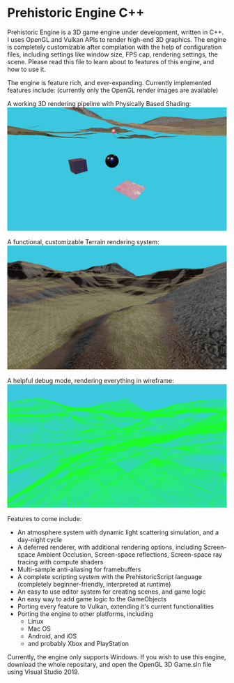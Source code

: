 # Prehistoric Engine C++
Prehistoric Engine is a 3D game engine under development, written in C++. I uses OpenGL and Vulkan APIs to render high-end 3D graphics. 
The engine is completely customizable after compilation with the help of configuration files, including settings like window size, FPS cap, rendering settings, the scene.
Please read this file to learn about to features of this engine, and how to use it.

The engine is feature rich, and ever-expanding. Currently implemented features include: (currently only the OpenGL render images are available)

A working 3D rendering pipeline with Physically Based Shading:
![](/images/pbr_image_1.png)

A functional, customizable Terrain rendering system:
![](/images/terrain.png)

A helpful debug mode, rendering everything in wireframe:
![](/images/terrain_wireframe.png)

Features to come include:
* An atmosphere system with dynamic light scattering simulation, and a day-night cycle
* A deferred renderer, with additional rendering options, including Screen-space Ambient Occlusion, Screen-space reflections, Screen-space ray tracing with compute shaders
* Multi-sample anti-aliasing for framebuffers
* A complete scripting system with the PrehistoricScript language (completely beginner-friendly, interpreted at runtime)
* An easy to use editor system for creating scenes, and game logic
* An easy way to add game logic to the GameObjects
* Porting every feature to Vulkan, extending it's current functionalities
* Porting the engine to other platforms, including
  * Linux
  * Mac OS
  * Android, and iOS
  * and probably Xbox and PlayStation

Currently, the engine only supports Windows. If you wish to use this engine, download the whole repositary, and open the OpenGL 3D Game.sln file using Visual Studio 2019. 
